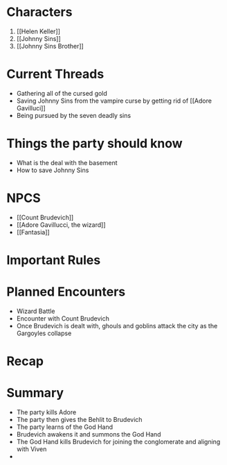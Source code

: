 # Characters
1. [[Helen Keller]]
3. [[Johnny Sins]]
4. [[Johnny Sins Brother]]

# Current Threads
- Gathering all of the cursed gold
- Saving Johnny Sins from the vampire curse by getting rid of [[Adore Gavilluci]] 
- Being pursued by the seven deadly sins

# Things the party should know
- What is the deal with the basement
- How to save Johnny Sins

# NPCS
- [[Count Brudevich]]
- [[Adore Gavillucci, the wizard]]
- [[Fantasia]]

# Important Rules

# Planned Encounters
- Wizard Battle
- Encounter with Count Brudevich
- Once Brudevich is dealt with, ghouls and goblins attack the city as the Gargoyles collapse 
# Recap

# Summary
- The party kills Adore
- The party then gives the Behlit to Brudevich
- The party learns of the God Hand
- Brudevich awakens it and summons the God Hand
- The God Hand kills Brudevich for joining the conglomerate and aligning with Viven
- 